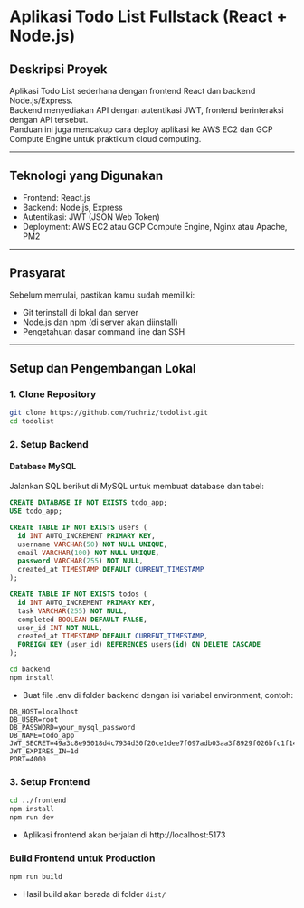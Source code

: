 # Aplikasi Todo List Fullstack (React + Node.js)

## Deskripsi Proyek
Aplikasi Todo List sederhana dengan frontend React dan backend Node.js/Express.  
Backend menyediakan API dengan autentikasi JWT, frontend berinteraksi dengan API tersebut.  
Panduan ini juga mencakup cara deploy aplikasi ke AWS EC2 dan GCP Compute Engine untuk praktikum cloud computing.

---

## Teknologi yang Digunakan
- Frontend: React.js  
- Backend: Node.js, Express  
- Autentikasi: JWT (JSON Web Token)  
- Deployment: AWS EC2 atau GCP Compute Engine, Nginx atau Apache, PM2

---

## Prasyarat
Sebelum memulai, pastikan kamu sudah memiliki:  
- Git terinstall di lokal dan server  
- Node.js dan npm (di server akan diinstall)  
- Pengetahuan dasar command line dan SSH

---

## Setup dan Pengembangan Lokal

### 1. Clone Repository
```bash
git clone https://github.com/Yudhriz/todolist.git
cd todolist
```

### 2. Setup Backend

#### Database MySQL
Jalankan SQL berikut di MySQL untuk membuat database dan tabel:
```sql
CREATE DATABASE IF NOT EXISTS todo_app;
USE todo_app;

CREATE TABLE IF NOT EXISTS users (
  id INT AUTO_INCREMENT PRIMARY KEY,
  username VARCHAR(50) NOT NULL UNIQUE,
  email VARCHAR(100) NOT NULL UNIQUE,
  password VARCHAR(255) NOT NULL,
  created_at TIMESTAMP DEFAULT CURRENT_TIMESTAMP
);

CREATE TABLE IF NOT EXISTS todos (
  id INT AUTO_INCREMENT PRIMARY KEY,
  task VARCHAR(255) NOT NULL,
  completed BOOLEAN DEFAULT FALSE,
  user_id INT NOT NULL,
  created_at TIMESTAMP DEFAULT CURRENT_TIMESTAMP,
  FOREIGN KEY (user_id) REFERENCES users(id) ON DELETE CASCADE
);
```

```bash
cd backend
npm install
```
- Buat file .env di folder backend dengan isi variabel environment, contoh:
```
DB_HOST=localhost
DB_USER=root
DB_PASSWORD=your_mysql_password
DB_NAME=todo_app
JWT_SECRET=49a3c8e95018d4c7934d30f20ce1dee7f097adb03aa3f8929f026bfc1f140f18
JWT_EXPIRES_IN=1d
PORT=4000
```

### 3. Setup Frontend
```bash
cd ../frontend
npm install
npm run dev
```
- Aplikasi frontend akan berjalan di http://localhost:5173

### Build Frontend untuk Production
```bash
npm run build
```
- Hasil build akan berada di folder ``dist/``

